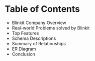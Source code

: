 # Table of Contents
* Blinkit Company Overview
* Real-world Problems solved by Blinkit
* Top Features
* Schema Descriptions
* Summary of Relationships
* ER Diagram
* Conclusion
